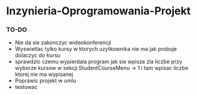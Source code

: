 # Inzynieria-Oprogramowania-Projekt

### TO-DO

- Nie da sie zakonczyc wideokonferencji
- Wyswietlac tylko kursy w ktorych uzytkownika nie ma jak probuje dolaczyc do kursu
- sprawdzic czemu wypierdala program jak sie wpisze zla liczbe przy wyborze kursow w sekcji StudentCourseMenu -> 1 i tam wpisac liczbe ktorej nie ma wypisanej
- Poprawic projekt w umlu
- testowac
